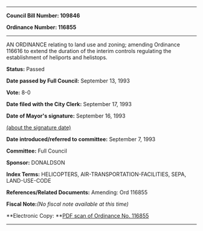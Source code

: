 

********

**Council Bill Number: 109846**
   
**Ordinance Number: 116855**
********

 AN ORDINANCE relating to land use and zoning; amending Ordinance 116616 to extend the duration of the interim controls regulating the establishment of heliports and helistops.

**Status:** Passed
   
**Date passed by Full Council:** September 13, 1993
   
**Vote:** 8-0
   
**Date filed with the City Clerk:** September 17, 1993
   
**Date of Mayor's signature:** September 16, 1993
   
[(about the signature date)](/~public/approvaldate.htm)
   
   
   
**Date introduced/referred to committee:** September 7, 1993
   
**Committee:** Full Council
   
**Sponsor:** DONALDSON
   
   
**Index Terms:** HELICOPTERS, AIR-TRANSPORTATION-FACILITIES, SEPA, LAND-USE-CODE

**References/Related Documents:** Amending: Ord 116855

**Fiscal Note:**_(No fiscal note available at this time)_

**Electronic Copy: **[PDF scan of Ordinance No. 116855](/~archives/Ordinances/Ord_116855.pdf)

********

